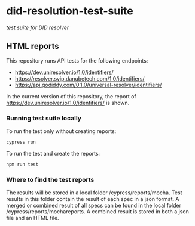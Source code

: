 # did-resolution-test-suite
_test suite for DID resolver_

## HTML reports

This repository runs API tests for the following endpoints:
- https://dev.uniresolver.io/1.0/identifiers/
- https://resolver.svip.danubetech.com/1.0/identifiers/
- https://api.godiddy.com/0.1.0/universal-resolver/identifiers/

In the current version of this repository, the report of https://dev.uniresolver.io/1.0/identifiers/ is shown. 

### Running test suite locally

To run the test only without creating reports:
```markdown
cypress run
```

To run the test and create the reports: 

```markdown
npm run test
```


### Where to find the test reports
The results will be stored in a local folder /cypress/reports/mocha. Test results in this folder contain the result of each spec in a json format. A merged or combined result of all specs can be found in the local folder /cypress/reports/mochareports. A combined result is stored in both a json file and an HTML file. 

